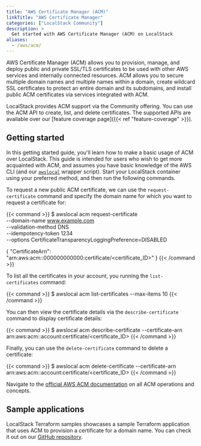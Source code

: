 ```yaml
---
title: "AWS Certificate Manager (ACM)"
linkTitle: "AWS Certificate Manager"
categories: ["LocalStack Community"]
description: >
  Get started with AWS Certificate Manager (ACM) on LocalStack
aliases:
  - /aws/acm/
---
```


AWS Certificate Manager (ACM) allows you to provision, manage, and deploy public and private SSL/TLS certificates to be used with other AWS services and internally connected resources. ACM allows you to secure multiple domain names and multiple names within a domain, create wildcard SSL certificates to protect an entire domain and its subdomains, and install public ACM certificates via services integrated with ACM.

LocalStack provides ACM support via the Community offering. You can use the ACM API to create, list, and delete certificates. The supported APIs are available over our [feature coverage page]({{< ref "feature-coverage" >}}).

## Getting started

In this getting started guide, you'll learn how to make a basic usage of ACM over LocalStack. This guide is intended for users who wish to get more acquainted with ACM, and assumes you have basic knowledge of the AWS CLI (and our [`awslocal`](https://github.com/localstack/awscli-local) wrapper script). Start your LocalStack container using your preferred method, and then run the following commands.

To request a new public ACM certificate, we can use the `request-certificate` command and specify the domain name for which you want to request a certificate for:

{{< command >}}
$ awslocal acm request-certificate \
   --domain-name www.example.com \
   --validation-method DNS \
   --idempotency-token 1234 \
   --options CertificateTransparencyLoggingPreference=DISABLED

{
"CertificateArn": "arn:aws:acm:<region>:000000000000:certificate/<certificate_ID>"
}
{{< /command >}}

To list all the certificates in your account, you running the `list-certificates` command:

{{< command >}}
$ awslocal acm list-certificates --max-items 10
{{< /command >}}

You can then view the certificate details via the `describe-certificate` command to display certificate details:

{{< command >}}
$ awslocal acm describe-certificate --certificate-arn arn:aws:acm:<region>:account:certificate/<certificate_ID>
{{< /command >}}

Finally, you can use the `delete-certificate` command to delete a certificate:

{{< command >}}
$ awslocal acm delete-certificate --certificate-arn arn:aws:acm:<region>:account:certificate/<certificate_ID>
{{< /command >}}

Navigate to the [official AWS ACM documentation](https://docs.aws.amazon.com/acm/latest/userguide/acm-overview.html) on all ACM operations and concepts.

## Sample applications

LocalStack Terraform samples showcases a sample Terraform application that uses ACM to provision a certificate for a domain name. You can check it out on our [GitHub repository](https://github.com/localstack/localstack-terraform-samples/tree/master/acm-route53).

